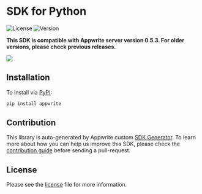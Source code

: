 #  SDK for Python

![License](https://img.shields.io/github/license/appwrite/sdk-for-python.svg?v=1)
![Version](https://img.shields.io/badge/api%20version--blue.svg?v=1)

**This SDK is compatible with Appwrite server version 0.5.3. For older versions, please check previous releases.**





![](https://appwrite.io/images/github.png)

## Installation

To install via [PyPI](https://pypi.org/):

```bash
pip install appwrite
```

## Contribution

This library is auto-generated by Appwrite custom [SDK Generator](https://github.com/appwrite/sdk-generator). To learn more about how you can help us improve this SDK, please check the [contribution guide](https://github.com/appwrite/sdk-generator/blob/master/CONTRIBUTING.md) before sending a pull-request.

## License

Please see the [ license]() file for more information.